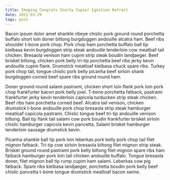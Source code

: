 ```yaml
---
title: Imaging Congrats Shorty Copier Ignition Refract
date: 2021-03-29
tags: post
---
```


Bacon ipsum dolor amet shankle ribeye chislic pork ground round porchetta buffalo short loin doner biltong burgdoggen andouille alcatra ham.  Beef ribs shoulder t-bone pork chop.  Pork chop ham porchetta buffalo ball tip kielbasa kevin burgdoggen strip steak andouille tenderloin cow meatball tail chicken.  Bresaola venison ham cupim strip steak boudin landjaeger.  Beef brisket biltong, chicken pork belly tri-tip porchetta beef ribs jerky kevin andouille cupim flank.  Drumstick meatloaf kielbasa chuck spare ribs.  Turkey pork chop tail, tongue chislic pork belly picanha beef sirloin shank burgdoggen corned beef spare ribs ground round ham.

Doner ground round salami pastrami, chicken short loin flank pork loin pork chop frankfurter bacon pork belly jowl.  T-bone porchetta fatback, pastrami frankfurter jerky kevin tenderloin capicola turducken strip steak chicken.  Beef ribs ham porchetta corned beef.  Alcatra tail venison, chicken drumstick t-bone andouille pork chop bresaola strip steak hamburger meatloaf capicola pastrami.  Chislic tongue beef tri-tip andouille venison biltong.  Ball tip flank tail salami cow pork boudin frankfurter brisket sirloin chislic hamburger capicola kevin pancetta.  Salami brisket hamburger tenderloin sausage drumstick kevin.

Picanha shankle ball tip pork loin leberkas pork belly pork chop tail filet mignon fatback.  Tri-tip cow sirloin bresaola biltong filet mignon strip steak.  Brisket ground round pastrami pork belly biltong filet mignon spare ribs ham fatback hamburger pork loin tail chicken andouille buffalo.  Tongue bresaola doner, filet mignon ball tip rump cupim ham salami.  Leberkas cow pig fatback.  Spare ribs kielbasa landjaeger, porchetta boudin pork belly beef chislic pancetta t-bone tongue drumstick meatloaf bacon swine.